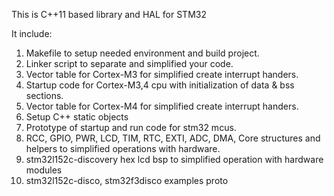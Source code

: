 This is C++11 based library and HAL for STM32

It include:

1) Makefile to setup needed environment and build project.
2) Linker script to separate and simplified your code.
3) Vector table for Cortex-M3 for simplified create interrupt handers.
4) Startup code for Cortex-M3,4 cpu with initialization of data & bss sections.
5) Vector table for Cortex-M4 for simplified create interrupt handers.
6) Setup C++ static objects
7) Prototype of startup and run code for stm32 mcus.
8) RCC, GPIO, PWR, LCD, TIM, RTC, EXTI, ADC, DMA, Core structures and helpers to simplified operations with hardware.
9) stm32l152c-discovery hex lcd bsp to simplified operation with hardware modules
10) stm32l152c-disco, stm32f3disco examples proto
